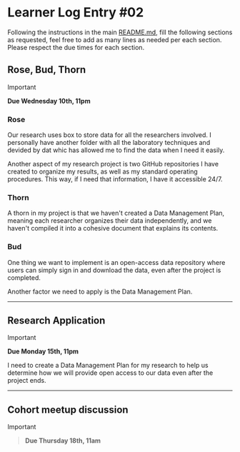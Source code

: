 # Learner Log Entry #02

Following the instructions in the main [README.md](README.md/#entries-instructions), fill the following sections as requested, feel free to add as many lines as needed per each section. Please respect the due times for each section.

## Rose, Bud, Thorn

> [!IMPORTANT]
> **Due Wednesday 10th, 11pm**

### Rose

Our research uses box to store data for all the researchers involved. I personally have another folder with all the laboratory techniques and devided by dat whic has allowed me to find the data when I need it easily.

Another aspect of my research project is two GitHub repositories I have created to organize my results, as well as my standard operating procedures. This way, if I need that information, I have it accessible 24/7.


### Thorn

A thorn in my project is that we haven't created a Data Management Plan, meaning each researcher organizes their data independently, and we haven't compiled it into a cohesive document that explains its contents.

### Bud

One thing we want to implement is an open-access data repository where users can simply sign in and download the data, even after the project is completed.

Another factor we need to apply is the Data Management Plan.

---

## Research Application

> [!IMPORTANT]
> **Due Monday 15th, 11pm**
>
I need to create a Data Management Plan for my research to help us determine how we will provide open access to our data even after the project ends.


---

## Cohort meetup discussion

> [!IMPORTANT]

> **Due Thursday 18th, 11am**
